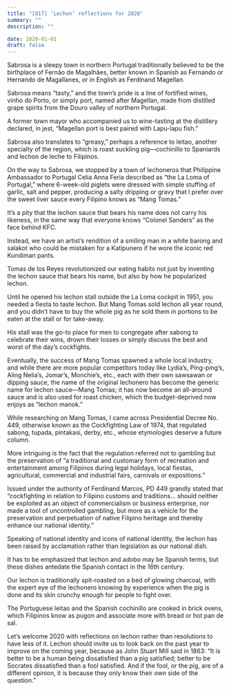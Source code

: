 ```yaml
---
title: "[817] ‘Lechon’ reflections for 2020"
summary: ""
description: ""

date: 2020-01-01
draft: false
---
```


Sabrosa is a sleepy town in northern Portugal traditionally believed to be the birthplace of Fernão de Magalhães, better known in Spanish as Fernando or Hernando de Magallanes, or in English as Ferdinand Magellan.

Sabrosa means “tasty,” and the town’s pride is a line of fortified wines, vinho do Porto, or simply port, named after Magellan, made from distilled grape spirits from the Douro valley of northern Portugal.

A former town mayor who accompanied us to wine-tasting at the distillery declared, in jest, “Magellan port is best paired with Lapu-lapu fish.”

Sabrosa also translates to “greasy,” perhaps a reference to leitao, another specialty of the region, which is roast suckling pig—cochinillo to Spaniards and lechon de leche to Filipinos.

On the way to Sabrosa, we stopped by a town of lechoneros that Philippine Ambassador to Portugal Celia Anna Feria described as “the La Loma of Portugal,” where 6-week-old piglets were dressed with simple stuffing of garlic, salt and pepper, producing a salty dripping or gravy that I prefer over the sweet liver sauce every Filipino knows as “Mang Tomas.”

It’s a pity that the lechon sauce that bears his name does not carry his likeness, in the same way that everyone knows “Colonel Sanders” as the face behind KFC.

Instead, we have an artist’s rendition of a smiling man in a white barong and salakot who could be mistaken for a Katipunero if he wore the iconic red Kundiman pants.

Tomas de los Reyes revolutionized our eating habits not just by inventing the lechon sauce that bears his name, but also by how he popularized lechon.

Until he opened his lechon stall outside the La Loma cockpit in 1951, you needed a fiesta to taste lechon. But Mang Tomas sold lechon all year round, and you didn’t have to buy the whole pig as he sold them in portions to be eaten at the stall or for take-away.

His stall was the go-to place for men to congregate after sabong to celebrate their wins, drown their losses or simply discuss the best and worst of the day’s cockfights.

Eventually, the success of Mang Tomas spawned a whole local industry, and while there are more popular competitors today like Lydia’s, Ping-ping’s, Aling Nelia’s, Jomar’s, Monchie’s, etc., each with their own sawsawan or dipping sauce, the name of the original lechonero has become the generic name for lechon sauce—Mang Tomas; it has now become an all-around sauce and is also used for roast chicken, which the budget-deprived now enjoys as “lechon manok.”

While researching on Mang Tomas, I came across Presidential Decree No. 449, otherwise known as the Cockfighting Law of 1974, that regulated sabong, tupada, pintakasi, derby, etc., whose etymologies deserve a future column.

More intriguing is the fact that the regulation referred not to gambling but the preservation of “a traditional and customary form of recreation and entertainment among Filipinos during legal holidays, local fiestas, agricultural, commercial and industrial fairs, carnivals or expositions.”

Issued under the authority of Ferdinand Marcos, PD 449 grandly stated that “cockfighting in relation to Filipino customs and traditions… should neither be exploited as an object of commercialism or business enterprise, nor made a tool of uncontrolled gambling, but more as a vehicle for the preservation and perpetuation of native Filipino heritage and thereby enhance our national identity.”

Speaking of national identity and icons of national identity, the lechon has been raised by acclamation rather than legislation as our national dish.

It has to be emphasized that lechon and adobo may be Spanish terms, but these dishes antedate the Spanish contact in the 16th century.

Our lechon is traditionally spit-roasted on a bed of glowing charcoal, with the expert eye of the lechonero knowing by experience when the pig is done and its skin crunchy enough for people to fight over.

The Portuguese leitao and the Spanish cochinillo are cooked in brick ovens, which Filipinos know as pugon and associate more with bread or hot pan de sal.

Let’s welcome 2020 with reflections on lechon rather than resolutions to have less of it. Lechon should invite us to look back on the past year to improve on the coming year, because as John Stuart Mill said in 1863: “It is better to be a human being dissatisfied than a pig satisfied; better to be Socrates dissatisfied than a fool satisfied. And if the fool, or the pig, are of a different opinion, it is because they only know their own side of the question.”
